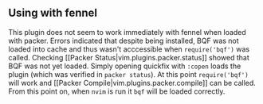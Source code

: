 

## Using with fennel

This plugin does not seem to work immediately with fennel when loaded with packer. Errors indicated that despite being installed, BQF was not loaded into cache and thus wasn't acccessible when `require('bqf')` was called. Checking [[Packer Status|vim.plugins.packer.status]] showed that BQF was not yet loaded. Simply opening quickfix with `:copen` loads the plugin (which was verified in `packer status`). At this point `require('bqf')` will work and [[Packer Compile|vim.plugins.packer.compile]] can be called. From this point on, when `nvim` is run it `bqf` will be loaded correctly.
